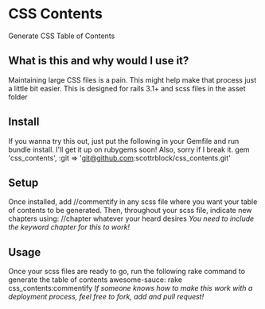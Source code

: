 CSS Contents
============

Generate CSS Table of Contents

What is this and why would I use it?
------------------------------------
Maintaining large CSS files is a pain. This might help make that process just a little bit easier. This is designed for rails 3.1+ and scss files in the asset folder

Install
-------
If you wanna try this out, just put the following in your Gemfile and run bundle install. I'll get it up on rubygems soon! Also, sorry if I break it.
    gem 'css_contents', :git => 'git@github.com:scottrblock/css_contents.git'
    
Setup
-----
Once installed, add
    //commentify
in any scss file where you want your table of contents to be generated.  Then, throughout your scss file, indicate new chapters using:
    //chapter whatever your heard desires
*You need to include the keyword chapter for this to work!*

Usage
-----
Once your scss files are ready to go, run the following rake command to generate the table of contents awesome-sauce:
    rake css_contents:commentify
_If someone knows how to make this work with a deployment process, feel free to fork, add and pull request!_